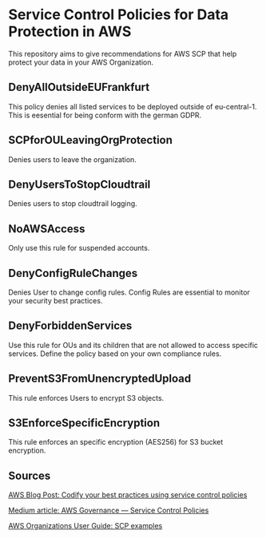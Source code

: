 # Service Control Policies for Data Protection in AWS
This repository aims to give recommendations for AWS SCP that help protect your data in your AWS Organization. 

## DenyAllOutsideEUFrankfurt
This policy denies all listed services to be deployed outside of eu-central-1. This is eesential for being conform with the german GDPR. 

## SCPforOULeavingOrgProtection
Denies users to leave the organization. 

## DenyUsersToStopCloudtrail
Denies users to stop cloudtrail logging. 

## NoAWSAccess
Only use this rule for suspended accounts.

## DenyConfigRuleChanges
Denies User to change config rules. Config Rules are essential to monitor your security best practices. 

## DenyForbiddenServices
Use this rule for OUs and its children that are not allowed to access specific services. Define the policy based on your own compliance rules. 

## PreventS3FromUnencryptedUpload
This rule enforces Users to encrypt S3 objects.

## S3EnforceSpecificEncryption
This rule enforces an specific encryption (AES256) for S3 bucket encryption. 

## Sources
[AWS Blog Post: Codify your best practices using service control policies](https://aws.amazon.com/de/blogs/mt/codify-your-best-practices-using-service-control-policies-part-2/)

[Medium article: AWS Governance — Service Control Policies](https://medium.com/@seshu/aws-governance-service-control-policies-6d23b144ec72)

[AWS Organizations User Guide: SCP examples](https://docs.aws.amazon.com/organizations/latest/userguide/orgs_manage_policies_scps_examples.html)